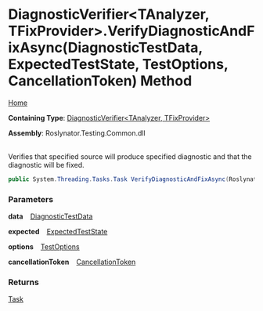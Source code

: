 # DiagnosticVerifier\<TAnalyzer, TFixProvider>\.VerifyDiagnosticAndFixAsync\(DiagnosticTestData, ExpectedTestState, TestOptions, CancellationToken\) Method

[Home](../../../../README.md)

**Containing Type**: [DiagnosticVerifier\<TAnalyzer, TFixProvider>](../README.md)

**Assembly**: Roslynator\.Testing\.Common\.dll

\
Verifies that specified source will produce specified diagnostic and that the diagnostic will be fixed\.

```csharp
public System.Threading.Tasks.Task VerifyDiagnosticAndFixAsync(Roslynator.Testing.DiagnosticTestData data, Roslynator.Testing.ExpectedTestState expected, Roslynator.Testing.TestOptions options = null, System.Threading.CancellationToken cancellationToken = default)
```

### Parameters

**data** &ensp; [DiagnosticTestData](../../DiagnosticTestData/README.md)

**expected** &ensp; [ExpectedTestState](../../ExpectedTestState/README.md)

**options** &ensp; [TestOptions](../../TestOptions/README.md)

**cancellationToken** &ensp; [CancellationToken](https://docs.microsoft.com/en-us/dotnet/api/system.threading.cancellationtoken)

### Returns

[Task](https://docs.microsoft.com/en-us/dotnet/api/system.threading.tasks.task)

